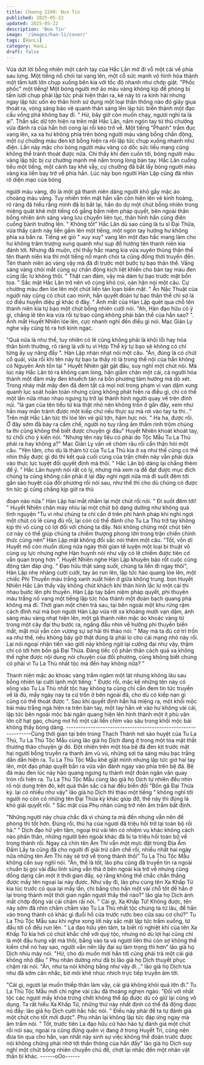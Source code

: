 ```yaml
---
title: Chương 2280: Đưa Tin
published: 2025-05-22
updated: 2025-05-22
description: 'Đưa Tin'
image: '/images/han-li/cover/'
tags: [HanLi]
category: HanLi
draft: false
---
```


Vừa dứt lời bỗng nhiên một cánh tay của Hắc Lân mờ đi vỗ một
cái về phía sau lưng.
Một tiếng nổ chói tai vang lên, một cỗ sức mạnh vô hình hóa
thành một tấm lưới lớn chụp xuống bên kia với tốc độ nhanh như
chớp giật.
"Phốc phốc" một tiếng!
Một bóng người mờ ảo màu vàng không kịp đề phòng bị tấm lưới
chụp phải lập tức phải hiện thân ra, kẻ này tỏ ra kinh hãi nhưng
ngay lập tức uốn éo thân hình sử dụng một loại thần thông nào đó
giãy giụa thoát ra, vòng sáng bảo vệ quanh thân sáng lên lập tức
biến thành một đạo cầu vồng phá không bay đi.
" Hừ, bây giờ còn muốn chạy, ngươi nghĩ ta là ai". Thần sắc dữ
tợn hiện ra trên mặt Hắc Lân, năm ngón tay từ thủ chưởng vừa
đánh ra của hắn hơi cong lại rồi kéo trở về.
Một tiếng "Phanh" trầm đục vang lên, xa xa hư không phía trên
bóng người màu vàng bỗng chấn động, một cự chưởng màu đen
kịt bỗng hiện ra rồi lập tức chụp xuống nhanh như điện.
Lần này mặc cho bóng người màu vàng có dốc sức liều mạng
cũng không thể tránh thoát được nữa.
Chỉ thấy khí đen cuốn tới, bóng người màu vàng lập tức bị cự
chưởng mạnh mẽ nắm trong lòng bàn tay.
Hắc Lân cuồng tiếu một tiếng, một cánh tay khẽ vẫy, cự chưởng
đã bắt lấy bóng người màu vàng kia liền bay trở về phía hắn.
Lúc này bọn người Hàn Lập cũng đã nhìn rõ diện mạo của bóng

người màu vàng, đó là một gã thanh niên dáng người khô gầy
mặc áo choàng màu vàng.
Tuy nhiên trên mặt hắn vẫn còn hiện lên vẻ kinh hoàng, rõ ràng
đã hiểu rằng mình đã bị bắt lại, hắn do dự một chút bỗng nhiên
trong miệng quát khẽ một tiếng cố gắng bấm niệm pháp quyết,
bên ngoài thân bỗng nhiên ánh sáng vàng lưu chuyển liên tục,
thân hình hắn cũng điên cuồng bành trướng lên.
" Không tốt"
Hắc Lân dù sao cũng là tu sĩ Đại Thừa, vừa thấy cảnh này liền
gầm lên một tiếng, một ngón tay hướng hư không phía xa bắn ra.
Tiếng xé gió " xuy xuy" vang lên một đạo hắc mang làm cho hư
không trăm trượng xung quanh như sụp đổ hướng tên thanh niên
kia đánh tới.
Nhưng đã muộn, chỉ thấy hắc mang kia vừa xuyên thủng thân thể
tên thanh niên kia thì một tiếng nổ mạnh chói ta cũng đồng thời
truyền đến. Tên thanh niên áo vàng vậy mà đã đi trước một bước
tự bạo thân thể.
Vầng sáng vàng chói mắt cùng sự chấn động kịch liệt khiến cho
bàn tay màu đen cũng lắc lư không thôi.
" Thật can đảm, vậy mà dám tự bạo trước mặt bổn tọa. " Sắc mặt
Hắc Lân trở nên vô cùng khó coi, oán hận nói một câu.
Cự chưởng màu đen lóe lên một chút liền tán loạn biến mật.
" Ẩn Nặc Thuật của người này cũng có chút cao minh, hắn quyết
đoán tự bạo thân thể chỉ sợ là có điều huyền diệu gì khác ở đây. "
Ánh mắt của Hàn Lập quét qua chỗ tên thanh niên kia tự bạo một
chút bỗng nhiên cười nói.
"Ah, Hàn đạo hữu có ý gì, chẳng lẽ tên kia vừa rồi tự bạo cũng
không phải bản thể của hắn sao? ". Ánh mắt Huyết Nhiên lóe lên,
cực nhanh nghĩ đến điều gì nói.
Mạc Giản Ly nghe vậy cũng tỏ ra hơi kinh ngạc.

"Quá nửa là như thế, tuy nhiên có lẽ cũng không phải là khôi lỗi
hay hóa thân bình thường, rõ ràng là với tu vi Hợp Thể kỳ tự bạo
sẽ không có chỉ từng ấy uy năng đấy ". Hàn Lập nhàn nhạt nói
một câu.
"Ân, đúng là có chút cổ quái, vừa rồi khi tên này tự bạo ta thấy rõ
là trong thể nội của hắn không có Nguyên Anh tồn tại " Huyết
Nhiên gật gật đầu, suy nghĩ một chút nói.
Mà lúc này Hắc Lân tỏ ra không cam lòng, hắn giẫm chân một cái,
cả người hóa thành một đám mây đen khuếch tán ra bốn phương
tám hướng mà dò xét. Trong nháy mắt mây đen đã đem tất cả
mọi nơi trong phạm vi vạn dặm xung quanh lục soát hoàn toàn
nhưng cũng không phát hiện ra điều gì, chỉ có thể một lần nữa
nhao nhao ngưng tụ trở lại thành hình người quay về trên đỉnh
núi.
"lá gan của tên tiểu tử kia thật nhỏ nên không trốn ở gần đây, xem
như hắn may mắn tránh được một kiếp chứ nếu thực sự mà rơi
vào tay ta thì…" Trên mặt Hắc Lân tức thì lóe lên vẻ giữ tợn, hậm
hực nói.
" Ha ha, được rồi. Ở đây sớm đã bày ra cấm chế, người nọ tuy
rằng âm thầm rình trộm chúng ta thì cũng không thể biết được
chuyện gì đâu" Huyết Nhiên khoát khoát tay, từ chối cho ý kiến
nói.
"Nhưng tên này liệu có phải do Tộc Mẫu Tu La Thù phái ra hay
không a?" Mạc Giản Ly vân vê chòm râu rồi cẩn thận hỏi một câu.
"Yên tâm, cho dù là thám tử của Tu La Thù kia ở xa như thế cũng
có thể nhìn thấy được gì đó thì kết quả cuối cùng của trận chiến
này vẫn phải dựa vào thực lực tuyệt đối quyết định mà thôi. " Hắc
Lân bộ dáng lại chẳng thèm để ý.
" Hắc Lân huynh nói rất có lý, nhưng mà xem ra để đạt được mục
đích chúng ta cũng không cần phải ở lại đây nghỉ ngơi nữa mà đi
suốt đêm tới gần sào huyệt của đối phương rồi nói sau, như thế
thì cho dù chúng có được tin tức gì cũng chẳng kịp giở ra thủ

đoạn nào nữa." Hàn Lập hai mắt nhắm lại một chút rồi nói.
" Đi suốt đêm tới! " Huyết Nhiên chân mày nhíu lại một chút bộ
dạng dường như không quá tình nguyện
"Tu vi như chúng ta chỉ cần ở trên phi hành pháp khí nghỉ ngơi
một chút có lẽ cùng đủ rồi, lại còn có thể đánh cho Tu La Thù trở
tay không kịp thì vô cùng có lợi đối với chúng ta đấy. Nói không
chừng một chút tiên cơ này có thể giúp chúng ta chiếm thượng
phong lớn trong trận chiến chính thức cũng nên" Hàn Lập mặt
không đổi sắc nói thêm một câu.
"Tốt, vốn dĩ Huyết mỗ còn muốn dùng nửa ngày thời gian tế luyện
một loại bí thuật vô cùng uy lực nhưng nghe Hàn huynh nói như
vậy có lẽ chiếm được tiên cơ vẫn quan trọng hơn ". Huyết Nhiên
nghe Hàn Lập khuyên bảo rốt cuộc cũng động tâm đáp ứng.
" Đạo hữu thật sáng suốt, chúng ta liền đi ngay thôi", Hàn Lập nhẹ
nhàng cười cười, tay áo run lên, lập tức hào quang lóe lên, một
chiếc Phi Thuyền màu trắng xanh xuất hiện ở giữa không trung.
bọn Huyết Nhiên Hắc Lân thấy vậy không chút khách khí thân
hình lắc lư một cái thi nhau bước lên phi thuyền.
Hàn Lập tay bấm niệm pháp quyết, phi thuyền màu trắng nổ vang
một tiếng lập tức hóa thành một đoàn bạch quang phá không mà
đi.
Thời gian một chén trà sau, tại bên ngoài một khu rừng rậm cách
đỉnh núi mà bọn người Hàn Lập vừa rời xa khoảng mười vạn
dặm, ánh sáng màu vàng nhạt hiện lên, một gã thanh niên mặc
áo khoác vàng từ trong một cây đại thụ bước ra, ngẩng đầu nhìn
về hướng phi thuyền biến mất, mặt mũi vẫn còn vương sự sợ hãi
thì thào nói:
" May mà ta đủ cơ trí trốn xa như thế, nếu không bây giờ thật
đúng là phải lo cho cái mạng nhỏ này rồi. Lại nói ngoại nhân tiến
vào giới này không ngờ lại cường đại như vậy, thậm chí có tới hơn
bốn gã Đại Thừa. Đáng tiếc cỗ phân thân cách quá xa không thể
nghe được nội dung nói chuyện của đối phương, cũng không biết
chúng có phải vì Tu La Thù nhất tộc mà đến hay không nữa? "

Thanh niên mặc áo khoác vàng trầm ngâm một lát nhưng không
lâu sau bỗng nhiên lại cười lạnh một tiếng:
" Được rồi, mặc kệ những tên này có xông vào Tu La Thù nhất tộc
hay không ta cũng chỉ cần đem tin tức truyền về là đủ, mấy ngày
nay ta cứ trốn ở bên ngoài đã, cho dù có kiếp nạn gì cũng có thể
thoát được ".
Sau khi quyết định hắn há miệng ra, một khối mộc bài màu trắng
ngà hiện ra trên bàn tay, một tay hắn vẽ vào hư không vài cái, lập
tức bên ngoài mộc bài ngân quang hiện lên hình thành một ít phù
văn lớn cỡ hạt gạo, chúng mơ hồ một cái liền chìm vào sâu trong
khối mộc bài không thấy bóng dáng.
---------------------------------------------------------------Cùng thời gian tại bên trong Thạch Thành nơi sào huyệt của Tu
La Thù, Tu La Thù Tộc Mẫu cùng lão giả họ Dịch đang ở trong
một tòa mật thất thương thảo chuyện gi đó.
Đột nhiên trên một tòa bệ đá đen kịt trước mặt hai người bỗng
truyền ra thanh âm vù vù, những sợi tia sáng màu bạc trắng dần
dần hiện ra.
Tu La Thù Tộc Mẫu khẽ giật mình nhưng lập tức giơ hai tay lên,
một đạo pháp quyết bắn ra vừa vặn đánh ngay vào phía trên bệ
đá.
Bệ đá màu đen lúc này hào quang ngưng tụ thành một đoàn ngân
văn quay tròn rồi hiện ra. Tu La Thù Tộc Mẫu cùng lão giả họ Dịch
tự nhiên đều nhìn rõ nội dung trên đó, kết quả thần sắc cả hai đều
biến đổi
"Bốn gã Đại Thừa kỳ. lại có nhiều như vậy" lão giả họ Dịch thì
thào một tiếng
" không nghĩ tới người nọ còn có những tên Đại Thừa kỳ khác
giúp đỡ, thế này thì đúng là khó giải quyết rồi. " Sắc mặt của Phụ
nhân cũng trở nên âm trầm bất định.

"Những người này chưa chắc đã vì chúng ta mà đến nhưng vẫn
nên đề phòng thì tốt hơn. Đúng rồi, thủ hạ của ngươi đã triệu hồi
trở lại toàn bộ rồi hả."
" Dịch đạo hữ yên tâm, ngoại trừ vài tên có nhiệm vụ khác không
cách nào phân thân, những người bên ngoài khác đã bị ta triệu
hồi toàn bộ về trong thành rồi. Ngay cả chín tên Âm Thi vẫn một
mực đặt trong Địa Âm Đầm Lầy ta cũng đã cho người đi giải trừ
cấm chế rồi, nhiều nhất hai ngày nữa những tên Âm Thi này sẽ
trở về trong thành thôi" Tu La Thù Tộc Mẫu không cần suy nghĩ
nói.
"Ân, thế là tốt, lão phu cũng đã truyền tin ra ngoài chuẩn bị gọi vài
đầu linh sủng vẫn thả ở bên ngoài kia trở về nhưng cũng đồng
dạng cần một ít thời gian đấy, sợ rằng không thể chắc chắn thắng
được mấy tên ngoại lai này được. Như vậy đi, lão phu cùng tên
Xa Khấp Tử kia lúc trước có qua lại mấy lần, chi bằng cho hắn
một vài chỗ tốt để hắn ở lại trong thành một thời gian ngắn ngươi
thấy thế nào?" lão gỉa họ Dịch ánh mắt chớp động vài cái chậm
rãi nói.
" Cái gì, Xa Khấp Tử! Không được, tên này sớm đã nhìn chằm
chằm vào Tu La Thù nhất tộc chúng ta từ lâu, để hắn vào trong
thành có khác gì đuổi hổ cửa trước rước beo cửa sau cơ chứ?" Tu
La Thù Tộc Mẫu sau khi nghe xong lời này sắc mặt lập tức trầm
xuống, từ đầu tới cổ đều run lên.
" La đạo hữu yên tâm, ta biết rõ nghiệt khí của tên Xa Khấp Tử kia
hơi có chút khắc chế với quý tộc, nhưng nó dù lợi hại cũng chỉ là
một đầu hung vật mà thôi, bằng vào ta và ngươi liên thủ còn sợ
không thể kiềm chế nó hay sao, người vẫn nên lấy đại sự làm
trọng thì hơn" lão giả họ Dịch nhíu mày nói.
"Hừ, cho dù muốn mời hắn tới cũng phải trả một cái giá không
nhỏ đâu " Phụ nhân dường như đã bị lão giả họ Dịch thuyết phục
chậm rãi nói.
"Ân, như ta nói không bằng như vậy đi…" lão giả họ Dịch tựa như
đã sớm cân nhắc, bờ môi khẽ nhúc nhích trực tiếp truyền âm tới.

"Cái gì, ngươi lại muốn thiếp thân làm vậy, cái giá không khỏi quá
lớn đi." Tu La Thù Tộc Mẫu mới chỉ nghe vài câu đã thoáng nghẹn
ngào.
"Đối với nhất tộc các ngươi mấy khỏa trứng chết không thể ấp
được dù có giữ lại cũng vô dụng. Ta rất hiểu Xa Khấp Tử, những
thứ này nhất định có thể đả động được nó đấy: lão giả họ Dịch
cười hắc hắc nói.
" Điều này phải để ta tự đánh giá một chút cho tốt mới được". Phu
nhân lại không lập tức đáp ứng ngay mà âm trầm nói.
" Tốt, trước tiên La đạo hữu cứ hảo hảo tự đánh giá một chút rồi
nói sau, ngoài ra cũng đừng quên vị đang ở trong Huyết Trì, cũng
nên đưa tin qua cho hắn, vạn nhất nảy sinh sự việc không thể
đoán trước được nói không chừng phải nhờ tới thần thông của
hắn đấy" lão già họ Dịch suy nghĩ một chút bỗng nhiên chuyển
chủ đề, chợt lại nhắc đến một nhân vật thần bí khác.
------oOo------
